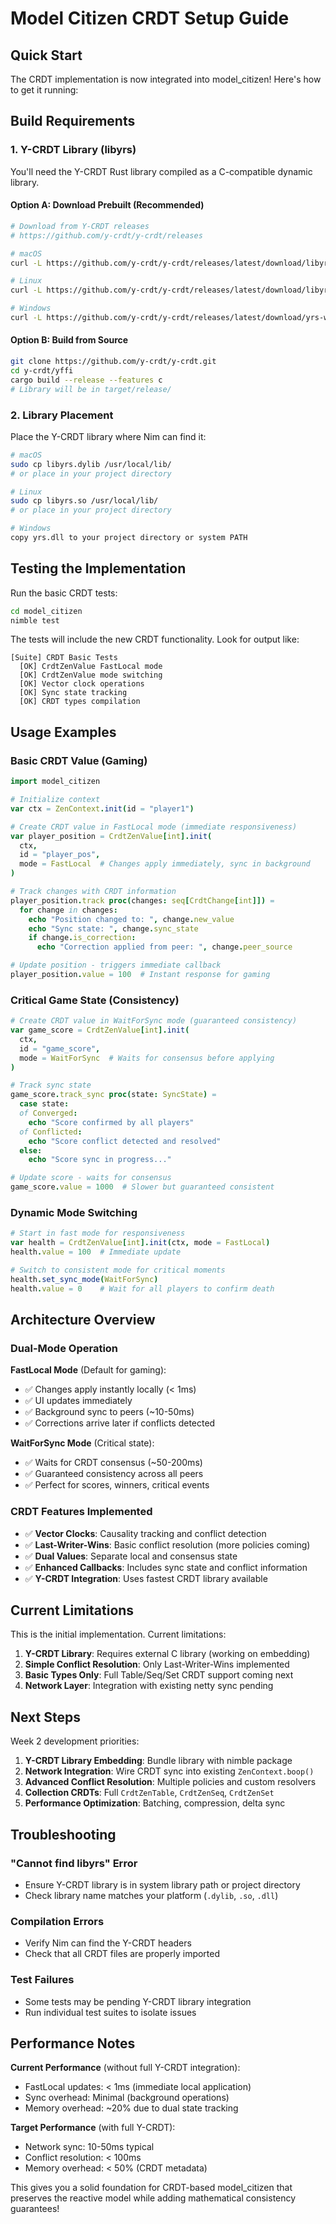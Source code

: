 # Model Citizen CRDT Setup Guide

## Quick Start

The CRDT implementation is now integrated into model_citizen! Here's how to get it running:

## Build Requirements

### 1. Y-CRDT Library (libyrs)

You'll need the Y-CRDT Rust library compiled as a C-compatible dynamic library.

#### Option A: Download Prebuilt (Recommended)
```bash
# Download from Y-CRDT releases
# https://github.com/y-crdt/y-crdt/releases

# macOS
curl -L https://github.com/y-crdt/y-crdt/releases/latest/download/libyrs-macos.dylib -o libyrs.dylib

# Linux  
curl -L https://github.com/y-crdt/y-crdt/releases/latest/download/libyrs-linux.so -o libyrs.so

# Windows
curl -L https://github.com/y-crdt/y-crdt/releases/latest/download/yrs-windows.dll -o yrs.dll
```

#### Option B: Build from Source
```bash
git clone https://github.com/y-crdt/y-crdt.git
cd y-crdt/yffi
cargo build --release --features c
# Library will be in target/release/
```

### 2. Library Placement

Place the Y-CRDT library where Nim can find it:

```bash
# macOS
sudo cp libyrs.dylib /usr/local/lib/
# or place in your project directory

# Linux  
sudo cp libyrs.so /usr/local/lib/
# or place in your project directory

# Windows
copy yrs.dll to your project directory or system PATH
```

## Testing the Implementation

Run the basic CRDT tests:

```bash
cd model_citizen
nimble test
```

The tests will include the new CRDT functionality. Look for output like:
```
[Suite] CRDT Basic Tests
  [OK] CrdtZenValue FastLocal mode
  [OK] CrdtZenValue mode switching
  [OK] Vector clock operations
  [OK] Sync state tracking
  [OK] CRDT types compilation
```

## Usage Examples

### Basic CRDT Value (Gaming)

```nim
import model_citizen

# Initialize context
var ctx = ZenContext.init(id = "player1")

# Create CRDT value in FastLocal mode (immediate responsiveness)
var player_position = CrdtZenValue[int].init(
  ctx, 
  id = "player_pos",
  mode = FastLocal  # Changes apply immediately, sync in background
)

# Track changes with CRDT information
player_position.track proc(changes: seq[CrdtChange[int]]) =
  for change in changes:
    echo "Position changed to: ", change.new_value
    echo "Sync state: ", change.sync_state
    if change.is_correction:
      echo "Correction applied from peer: ", change.peer_source

# Update position - triggers immediate callback
player_position.value = 100  # Instant response for gaming
```

### Critical Game State (Consistency)

```nim
# Create CRDT value in WaitForSync mode (guaranteed consistency)
var game_score = CrdtZenValue[int].init(
  ctx,
  id = "game_score", 
  mode = WaitForSync  # Waits for consensus before applying
)

# Track sync state
game_score.track_sync proc(state: SyncState) =
  case state:
  of Converged:
    echo "Score confirmed by all players"
  of Conflicted:
    echo "Score conflict detected and resolved"
  else:
    echo "Score sync in progress..."

# Update score - waits for consensus
game_score.value = 1000  # Slower but guaranteed consistent
```

### Dynamic Mode Switching

```nim
# Start in fast mode for responsiveness
var health = CrdtZenValue[int].init(ctx, mode = FastLocal)
health.value = 100  # Immediate update

# Switch to consistent mode for critical moments
health.set_sync_mode(WaitForSync)
health.value = 0    # Wait for all players to confirm death
```

## Architecture Overview

### Dual-Mode Operation

**FastLocal Mode** (Default for gaming):
- ✅ Changes apply instantly locally (< 1ms)
- ✅ UI updates immediately  
- ✅ Background sync to peers (~10-50ms)
- ✅ Corrections arrive later if conflicts detected

**WaitForSync Mode** (Critical state):
- ✅ Waits for CRDT consensus (~50-200ms)
- ✅ Guaranteed consistency across all peers
- ✅ Perfect for scores, winners, critical events

### CRDT Features Implemented

- ✅ **Vector Clocks**: Causality tracking and conflict detection
- ✅ **Last-Writer-Wins**: Basic conflict resolution (more policies coming)
- ✅ **Dual Values**: Separate local and consensus state
- ✅ **Enhanced Callbacks**: Includes sync state and conflict information
- ✅ **Y-CRDT Integration**: Uses fastest CRDT library available

## Current Limitations

This is the initial implementation. Current limitations:

1. **Y-CRDT Library**: Requires external C library (working on embedding)
2. **Simple Conflict Resolution**: Only Last-Writer-Wins implemented
3. **Basic Types Only**: Full Table/Seq/Set CRDT support coming next
4. **Network Layer**: Integration with existing netty sync pending

## Next Steps

Week 2 development priorities:

1. **Y-CRDT Library Embedding**: Bundle library with nimble package
2. **Network Integration**: Wire CRDT sync into existing `ZenContext.boop()`
3. **Advanced Conflict Resolution**: Multiple policies and custom resolvers
4. **Collection CRDTs**: Full `CrdtZenTable`, `CrdtZenSeq`, `CrdtZenSet`
5. **Performance Optimization**: Batching, compression, delta sync

## Troubleshooting

### "Cannot find libyrs" Error
- Ensure Y-CRDT library is in system library path or project directory
- Check library name matches your platform (`.dylib`, `.so`, `.dll`)

### Compilation Errors
- Verify Nim can find the Y-CRDT headers
- Check that all CRDT files are properly imported

### Test Failures
- Some tests may be pending Y-CRDT library integration
- Run individual test suites to isolate issues

## Performance Notes

**Current Performance** (without full Y-CRDT integration):
- FastLocal updates: < 1ms (immediate local application)
- Sync overhead: Minimal (background operations)
- Memory overhead: ~20% due to dual state tracking

**Target Performance** (with full Y-CRDT):
- Network sync: 10-50ms typical
- Conflict resolution: < 100ms
- Memory overhead: < 50% (CRDT metadata)

This gives you a solid foundation for CRDT-based model_citizen that preserves the reactive model while adding mathematical consistency guarantees!